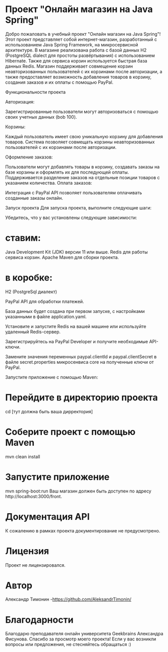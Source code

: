 # Проект "Онлайн магазин на Java Spring"
Добро пожаловать в учебный проект "Онлайн магазин на Java Spring"! 
Этот проект представляет собой интернет-магазин, 
разработанный с использованием Java Spring Framework, 
на микросервисной архитектуре.
В магазине реализована работа с базой данных H2 (PostgreSQL dialect для простоты развёртывания) с использованием Hibernate. 
Также для сервиса корзин используется быстрая база данных Redis. 
Магазин поддерживает совмещение корзин неавторизованных пользователей с их корзинами после авторизации, 
а также предоставляет возможность добавления товаров в корзину, 
создания заказов и их оплаты с помощью PayPal.

Функциональности проекта

Авторизация:

Зарегистрированные пользователи могут авторизоваться с помощью своих учетных данных (bob 100).

Корзины:

Каждый пользователь имеет свою уникальную корзину для добавления товаров.
Система позволяет совмещать корзины неавторизованных пользователей с их корзинами после авторизации.

Оформление заказов:

Пользователи могут добавлять товары в корзину, создавать заказы на базе корзины и оформлять их для последующей оплаты.
Поддерживается разделение заказов на отдельные позиции товаров с указанием количества.
Оплата заказов:

Интеграция с PayPal API позволяет пользователям оплачивать созданные заказы онлайн.

Запуск проекта
Для запуска проекта, выполните следующие шаги:

Убедитесь, что у вас установлены следующие зависимости:

# ставим:
Java Development Kit (JDK) версии 11 или выше.
Redis для работы сервиса корзин.
Apache Maven для сборки проекта.

# в коробке:
H2 (PostgreSql диалект) 

PayPal API для обработки платежей.

База данных будет создана при первом запуске, с настройками указанными в файле application.yaml.

Установите и запустите Redis на вашей машине или используйте удаленный Redis-сервер.

Зарегистрируйтесь на PayPal Developer и получите необходимые API-ключи.

Замените значения переменных paypal.clientId и paypal.clientSecret в файле secret.properties микросенвиса core на полученные ключи от PayPal.

Запустите приложение с помощью Maven:


# Перейдите в директорию проекта
cd [тут должна быть ваша дирректория]

# Соберите проект с помощью Maven
mvn clean install

# Запустите приложение
mvn spring-boot:run
Ваш магазин должен быть доступен по адресу http://localhost:3000/front.

# Документация API

К сожалению в рамках проекта документирование не предусмотрено.

# Лицензия

Проект не лицензировался.

# Автор

Александр Тимонин -https://github.com/AleksandrTimonin/

# Благодарности

Благодарю преподавателя онлайн университета Geekbrains Александра Фисунова.
Спасибо за просмотр моего проекта! 
Если у вас возникли вопросы или предложения, не стесняйтесь обращаться :)

